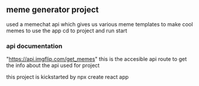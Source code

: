 ## meme generator project

used a memechat api which gives us various meme templates to make cool memes 
to use the app 
cd to project and run start


### api documentation

"https://api.imgflip.com/get_memes" this is the accesible api route to get the info about the api used for project 

this project is kickstarted by npx create react app